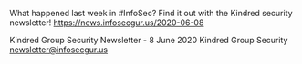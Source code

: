 What happened last week in #InfoSec? Find it out with the Kindred security newsletter!
https://news.infosecgur.us/2020-06-08

Kindred Group Security Newsletter -  8 June 2020
Kindred Group Security
newsletter@infosecgur.us
